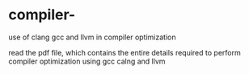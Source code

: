 # compiler-
use of clang gcc and llvm in compiler optimization

read the pdf file, which contains the entire details required to perform compiler optimization using gcc calng and llvm
